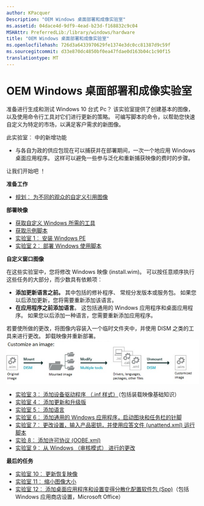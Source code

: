 ```yaml
---
author: KPacquer
Description: "OEM Windows 桌面部署和成像实验室"
ms.assetid: 04dace4d-9df9-4ead-b23d-f168832c9c04
MSHAttr: PreferredLib:/library/windows/hardware
title: "OEM Windows 桌面部署和成像实验室"
ms.openlocfilehash: 726d3a6433970629fe1374e3dc0cc81387d9c59f
ms.sourcegitcommit: d33e870dc4850bf0ea47fdae0d163b04c1c90f15
translationtype: MT
---
```

# <a name="oem-windows-desktop-deployment-and-imaging-lab"></a>OEM Windows 桌面部署和成像实验室

准备进行生成和测试 Windows 10 台式 Pc？ 该实验室提供了创建基本的图像，以及使用命令行工具对它们进行更新的策略。 可编写脚本的命令，以帮助您快速自定义为特定的市场，以满足客户需求的新图像。

此实验室︰ 中的新增功能 

* 与各自为政的供应包现在可以捕获并在部署期间，一次一个地应用 Windows 桌面应用程序。 这样可以避免一些参与泛化和重新捕获映像的费时的步骤。

让我们开始吧 ！

**准备工作**

*  [规划︰ 为不同的观众的自定义引用图像](planning-create-different-product-designs-for-different-market-segments-sxs.md)

**部署映像**

*  [获取自定义 Windows 所需的工具](get-the-tools-needed-to-customize-windows-sxs.md)
*  [获取示例脚本](windows-deployment-sample-scripts-sxs.md)
*  [实验室 1︰ 安装 Windows PE](install-windows-pe-sxs.md)
*  [实验室 2︰ 部署 Windows 使用脚本](deploy-windows-with-a-script-sxs.md)

**自定义窗口图像**

在这些实验室中，您将修改 Windows 映像 (install.wim)。 可以按任意顺序执行这些任务的大部分，而少数具有依赖项︰
*    **添加更新语言之前。** 其中包括的修补程序、 常规分发版本或服务包。 如果您以后添加更新，您将需要重新添加该语言。
*    **在应用程序之前添加语言**。 这包括通用的 Windows 应用程序和桌面应用程序。 如果您以后添加一种语言，您需要重新添加应用程序。

若要使所做的更改，将图像内容装入一个临时文件夹中，并使用 DISM 之类的工具来进行更改。 卸载映像并重新部署。
   ![图像︰ 装入图像，进行更改，并卸载映像](images/dep-win8-sxs-createmodelspecificfiles.jpg)

*  [实验室 3︰ 添加设备驱动程序 （.inf 样式）](add-device-drivers.md)（包括装载映像基础知识）
*  [实验室 4︰ 添加更新和升级版](servicing-the-image-with-windows-updates-sxs.md)
*  [实验室 5︰ 添加语言](add-drivers-langs-universal-apps-sxs.md)
*  [实验室 6︰ 添加通用的 Windows 应用程序，启动图块和任务栏的针脚](add-universal-apps-sxs.md)
*  [实验室 7︰ 更改设置，输入产品密钥，并使用应答文件 (unattend.xml) 运行脚本](update-windows-settings-and-scripts-create-your-own-answer-file-sxs.md)
*  [实验 8︰ 添加许可协议 (OOBE.xml)](add-a-license-agreement.md)
*  [实验室 9︰ 从 Windows （审核模式） 进行的更改](prepare-a-snapshot-of-the-pc-generalize-and-capture-windows-images-blue-sxs.md)

**最后的任务**

*  [实验室 10︰ 更新恢复映像](update-the-recovery-image.md)
*  [实验室 11︰ 缩小图像大小](shrink-your-image-size.md)
*  [实验室 12︰ 添加桌面应用程序和设置变得分散化配置软件包 (Spp)](add-desktop-apps-wth-spps-sxs.md)（包括 Windows 应用商店设置，Microsoft Office）
